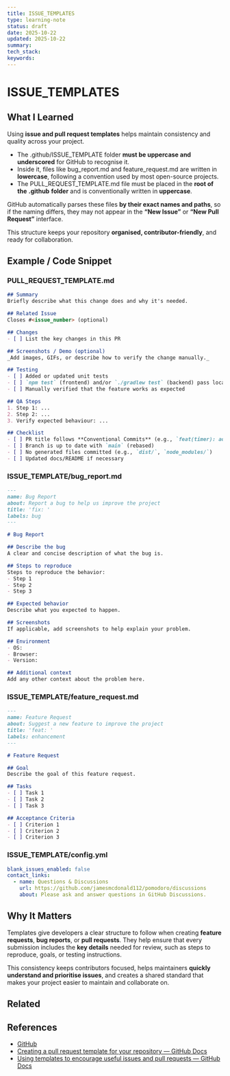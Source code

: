 ```yaml
---
title: ISSUE_TEMPLATES
type: learning-note
status: draft
date: 2025-10-22
updated: 2025-10-22
summary:
tech_stack:
keywords:
---
```

# ISSUE_TEMPLATES

## What I Learned
Using **issue and pull request templates** helps maintain consistency and quality across your project.
- The .github/ISSUE_TEMPLATE folder **must be uppercase and underscored** for GitHub to recognise it.
- Inside it, files like bug_report.md and feature_request.md are written in **lowercase**, following a convention used by most open-source projects.
- The PULL_REQUEST_TEMPLATE.md file must be placed in the **root of the** **.github** **folder** and is conventionally written in **uppercase**.
    

GitHub automatically parses these files **by their exact names and paths**, so if the naming differs, they may not appear in the **“New Issue”** or **“New Pull Request”** interface.

This structure keeps your repository **organised, contributor-friendly**, and ready for collaboration.

## Example / Code Snippet
### PULL_REQUEST_TEMPLATE.md
```markdown
## Summary
Briefly describe what this change does and why it's needed.

## Related Issue
Closes #<issue_number> (optional)

## Changes
- [ ] List the key changes in this PR

## Screenshots / Demo (optional)
_Add images, GIFs, or describe how to verify the change manually._

## Testing
- [ ] Added or updated unit tests
- [ ] `npm test` (frontend) and/or `./gradlew test` (backend) pass locally
- [ ] Manually verified that the feature works as expected

## QA Steps
1. Step 1: ...
2. Step 2: ...
3. Verify expected behaviour: ...

## Checklist
- [ ] PR title follows **Conventional Commits** (e.g., `feat(timer): add Start/Pause toggle`)
- [ ] Branch is up to date with `main` (rebased)
- [ ] No generated files committed (e.g., `dist/`, `node_modules/`)
- [ ] Updated docs/README if necessary
```

### ISSUE_TEMPLATE/bug_report.md
```md
---
name: Bug Report
about: Report a bug to help us improve the project
title: 'fix: '
labels: bug
---

# Bug Report

## Describe the bug
A clear and concise description of what the bug is.

## Steps to reproduce
Steps to reproduce the behavior:
- Step 1
- Step 2
- Step 3

## Expected behavior
Describe what you expected to happen.

## Screenshots
If applicable, add screenshots to help explain your problem.

## Environment
- OS: 
- Browser: 
- Version: 

## Additional context
Add any other context about the problem here.
```

### ISSUE_TEMPLATE/feature_request.md
```markdown
---
name: Feature Request
about: Suggest a new feature to improve the project
title: 'feat: '
labels: enhancement
---

# Feature Request

## Goal
Describe the goal of this feature request.

## Tasks
- [ ] Task 1
- [ ] Task 2
- [ ] Task 3

## Acceptance Criteria
- [ ] Criterion 1
- [ ] Criterion 2
- [ ] Criterion 3
```

### ISSUE_TEMPLATE/config.yml
```yaml
blank_issues_enabled: false
contact_links:
  - name: Questions & Discussions
    url: https://github.com/jamesmcdonald112/pomodoro/discussions
    about: Please ask and answer questions in GitHub Discussions.
```

## Why It Matters
Templates give developers a clear structure to follow when creating **feature requests**, **bug reports**, or **pull requests**.
They help ensure that every submission includes the **key details** needed for review, such as steps to reproduce, goals, or testing instructions.

This consistency keeps contributors focused, helps maintainers **quickly understand and prioritise issues**, and creates a shared standard that makes your project easier to maintain and collaborate on.

## Related 

## References
- [GitHub](GitHub)
- [Creating a pull request template for your repository — GitHub Docs](https://docs.github.com/en/communities/using-templates-to-encourage-useful-issues-and-pull-requests/creating-a-pull-request-template-for-your-repository)
- [Using templates to encourage useful issues and pull requests — GitHub Docs](https://docs.github.com/en/communities/using-templates-to-encourage-useful-issues-and-pull-requests/about-issue-and-pull-request-templates)